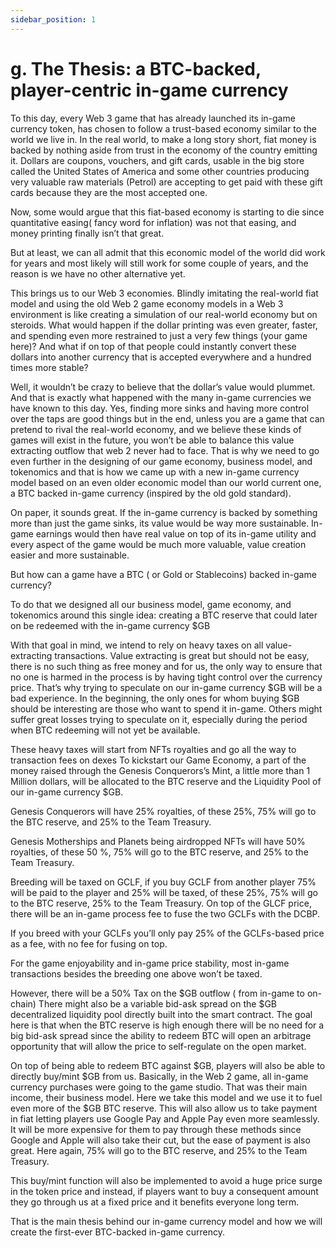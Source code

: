 ```yaml
---
sidebar_position: 1
---
```


# g. The Thesis: a BTC-backed, player-centric in-game currency 

To this day, every Web 3 game that has already launched its in-game currency token, has chosen to follow a trust-based economy similar to the world we live in. In the real world, to make a long story short, fiat money is backed by nothing aside from trust in the economy of the country emitting it. Dollars are coupons, vouchers, and gift cards, usable in the big store called the United States of America and some other countries producing very valuable raw materials (Petrol) are accepting to get paid with these gift cards because they are the most accepted one.

Now, some would argue that this fiat-based economy is starting to die since quantitative easing( fancy word for inflation) was not that easing, and money printing finally isn’t that great. 

But at least, we can all admit that this economic model of the world did work for years and most likely will still work for some couple of years, and the reason is we have no other alternative yet.

This brings us to our Web 3 economies. Blindly imitating the real-world fiat model and using the old Web 2 game economy models in a Web 3 environment is like creating a simulation of our real-world economy but on steroids. What would happen if the dollar printing was even greater, faster, and spending even more restrained to just a very few things (your game here)? And what if on top of that people could instantly convert these dollars into another currency that is accepted everywhere and a hundred times more stable? 

Well, it wouldn’t be crazy to believe that the dollar’s value would plummet. And that is exactly what happened with the many in-game currencies we have known to this day. Yes, finding more sinks and having more control over the taps are good things but in the end, unless you are a game that can pretend to rival the real-world economy, and we believe these kinds of games will exist in the future, you won’t be able to balance this value extracting outflow that web 2 never had to face. That is why we need to go even further in the designing of our game economy, business model, and tokenomics and that is how we came up with a new in-game currency model based on an even older economic model than our world current one, a BTC backed in-game currency (inspired by the old gold standard). 

On paper, it sounds great. If the in-game currency is backed by something more than just the game sinks, its value would be way more sustainable. In-game earnings would then have real value on top of its in-game utility and every aspect of the game would be much more valuable, value creation easier and more sustainable.

But how can a game have a BTC ( or Gold or Stablecoins) backed in-game currency?

To do that we designed all our business model, game economy, and tokenomics around this single idea: creating a BTC reserve that could later on be redeemed with the in-game currency $GB

With that goal in mind, we intend to rely on heavy taxes on all value-extracting transactions. Value extracting is great but should not be easy, there is no such thing as free money and for us, the only way to ensure that no one is harmed in the process is by having tight control over the currency price. That’s why trying to speculate on our in-game currency $GB will be a bad experience. In the beginning, the only ones for whom buying $GB should be interesting are those who want to spend it in-game. Others might suffer great losses trying to speculate on it, especially during the period when BTC redeeming will not yet be available.

These heavy taxes will start from NFTs royalties and go all the way to transaction fees on dexes
To kickstart our Game Economy, a part of the money raised through the Genesis Conquerors’s Mint, a little more than 1 Million dollars, will be allocated to the BTC reserve and the Liquidity Pool of our in-game currency $GB.

Genesis Conquerors will have 25% royalties, of these 25%, 75% will go to the BTC reserve, and 25% to the Team Treasury.

Genesis Motherships and Planets being airdropped NFTs will have 50% royalties, of these 50 %, 75% will go to the BTC reserve, and 25% to the Team Treasury.

Breeding will be taxed on GCLF, if you buy GCLF from another player 75% will be paid to the player and 25% will be taxed, of these 25%, 75% will go to the BTC reserve, 25% to the Team Treasury. On top of the GLCF price, there will be an in-game process fee to fuse the two GCLFs with the DCBP.

If you breed with your GCLFs you’ll only pay 25% of the GCLFs-based price as a fee, with no fee for fusing on top.

For the game enjoyability and in-game price stability, most in-game transactions besides the breeding one above won’t be taxed.

However, there will be a 50% Tax on the $GB outflow ( from in-game to on-chain)
There might also be a variable bid-ask spread on the $GB decentralized liquidity pool directly built into the smart contract. The goal here is that when the BTC reserve is high enough there will be no need for a big bid-ask spread since the ability to redeem BTC will open an arbitrage opportunity that will allow the price to self-regulate on the open market.

On top of being able to redeem BTC against $GB, players will also be able to directly buy/mint $GB from us. Basically, in the Web 2 game, all in-game currency purchases were going to the game studio. That was their main income, their business model. Here we take this model and we use it to fuel even more of the $GB BTC reserve. This will also allow us to take payment in fiat letting players use Google Pay and Apple Pay even more seamlessly. It will be more expensive for them to pay through these methods since Google and Apple will also take their cut, but the ease of payment is also great. Here again, 75% will go to the BTC reserve, and 25% to the Team Treasury.

This buy/mint function will also be implemented to avoid a huge price surge in the token price and instead, if players want to buy a consequent amount they go through us at a fixed price and it benefits everyone long term.

That is the main thesis behind our in-game currency model and how we will create the first-ever BTC-backed in-game currency.